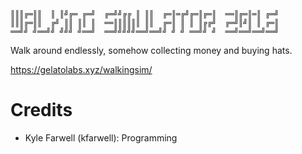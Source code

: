 ```
║║║╔═║║  ║ ║╝╔═ ╔═╝  ╔═╝╝╔╔ ║ ║║  ╔═║═╔╝╔═║╔═║  ══║╔═║═║ ╔═╝
║║║╔═║║  ╔╝ ║║ ║║ ║  ══║║║║║║ ║║  ╔═║ ║ ║ ║╔╔╝  ╔═╝║╝║ ║ ╔═║
══╝╝ ╝══╝╝ ╝╝╝ ╝══╝  ══╝╝╝╝╝══╝══╝╝ ╝ ╝ ══╝╝ ╝  ══╝══╝══╝══╝
```

Walk around endlessly, somehow collecting money and buying hats.

https://gelatolabs.xyz/walkingsim/

Credits
=======
* Kyle Farwell (kfarwell): Programming

